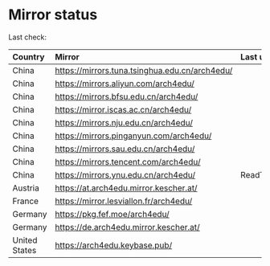 <script src="./time.js"></script>
# Mirror status
Last check: <script type="text/javascript">localize(1668594274.6600957);</script>

|Country|Mirror|Last update|
|:------|:-----|:----------|
|China|https://mirrors.tuna.tsinghua.edu.cn/arch4edu/|<script type="text/javascript">localize(1668581177);</script>|
|China|https://mirrors.aliyun.com/arch4edu/|<script type="text/javascript">localize(1668494439);</script>|
|China|https://mirrors.bfsu.edu.cn/arch4edu/|<script type="text/javascript">localize(1668581177);</script>|
|China|https://mirror.iscas.ac.cn/arch4edu/|<script type="text/javascript">localize(1668537578);</script>|
|China|https://mirrors.nju.edu.cn/arch4edu/|<script type="text/javascript">localize(1668494439);</script>|
|China|https://mirrors.pinganyun.com/arch4edu/|<script type="text/javascript">localize(1668537578);</script>|
|China|https://mirrors.sau.edu.cn/arch4edu/|<script type="text/javascript">localize(1650446957);</script>|
|China|https://mirrors.tencent.com/arch4edu/|<script type="text/javascript">localize(1668537578);</script>|
|China|https://mirrors.ynu.edu.cn/arch4edu/|ReadTimeout|
|Austria|https://at.arch4edu.mirror.kescher.at/|<script type="text/javascript">localize(1668581177);</script>|
|France|https://mirror.lesviallon.fr/arch4edu/|<script type="text/javascript">localize(1668537578);</script>|
|Germany|https://pkg.fef.moe/arch4edu/|<script type="text/javascript">localize(1668581177);</script>|
|Germany|https://de.arch4edu.mirror.kescher.at/|<script type="text/javascript">localize(1668581177);</script>|
|United States|https://arch4edu.keybase.pub/|<script type="text/javascript">localize(1668537578);</script>|

<script src="./tablefilter/tablefilter.js"></script>
<script src="./table.js"></script>
